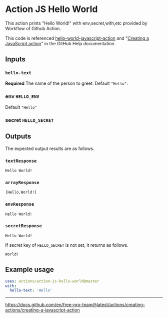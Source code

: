 # Action JS Hello World

This action prints "Hello World!" with env,secret,with,etc provided by Workflow of Github Action.

This code is referenced [hello-world-javascript-action] and "[Creating a JavaScript action](https://help.github.com/en/articles/creating-a-javascript-action)" in the GitHub Help documentation.

## Inputs

### `hello-text`

**Required** The name of the person to greet. Default `"Hello"`.


### env `HELLO_ENV`

Default `"Hello"`

### secret `HELLO_SECRET`




## Outputs

The expected output results are as follows.

### `textResponse`

```
Hello World!
```

### `arrayResponse`

```
[Hello,World!]
```

### `envResponse`

```
Hello World!
```

### `secretResponse`

```
Hello World!
```

If secret key of `HELLO_SECRET` is not set, it returns as follows. 

```
World!
```

## Example usage

```yaml
uses: actions/action-js-hello-world@master
with:
  hello-text: 'Hello'
```

---

[action-js-hello-world]: https://github.com/negabaro/action-js-hello-world
[hello-world-javascript-action]: https://github.com/actions/hello-world-javascript-action
https://docs.github.com/en/free-pro-team@latest/actions/creating-actions/creating-a-javascript-action
